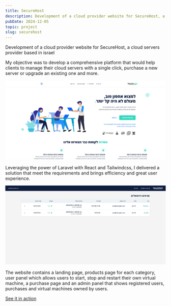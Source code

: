 ```yaml
---
title: SecureHost
description: Development of a cloud provider website for SecureHost, a cloud servers provider based in israel
pubDate: 2024-12-05
topic: project
slug: securehost
---
```


Development of a cloud provider website for SecureHost, a cloud servers provider based in israel

My objective was to develop a comprehensive platform that would help clients to manage their cloud servers with a single click, purchase a new server or upgrade an existing one and more.

![SecureHost landing page](securehost_landing.png)

Leveraging the power of Laravel with React and Tailwindcss, I delivered a solution that meet the requirements and brings efficiency and great user experience.

![SecureHost panel](securehost_panel.png)

The website contains a landing page, products page for each category, user panel which allows users to start, stop and restart their own virtual machine, a purchase page and an admin panel that shows registered users, purchases and virtual machines owned by users.

<a href="https://securehost.store/" target="_blank" class="siia-btn">See it in action</a>
